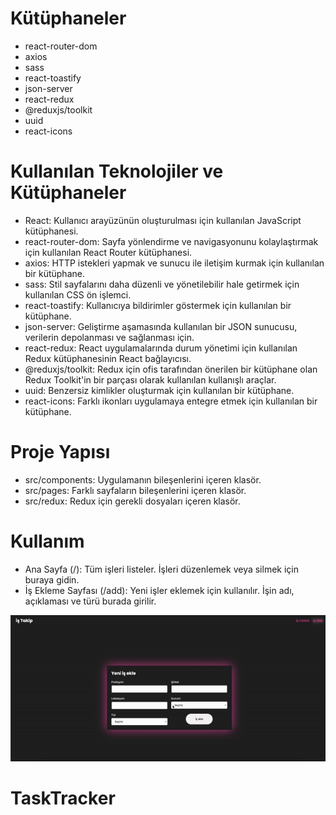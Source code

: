 # Kütüphaneler

- react-router-dom
- axios
- sass
- react-toastify
- json-server
- react-redux
- @reduxjs/toolkit
- uuid
- react-icons

# Kullanılan Teknolojiler ve Kütüphaneler

- React: Kullanıcı arayüzünün oluşturulması için kullanılan JavaScript kütüphanesi.
- react-router-dom: Sayfa yönlendirme ve navigasyonunu kolaylaştırmak için kullanılan React Router kütüphanesi.
- axios: HTTP istekleri yapmak ve sunucu ile iletişim kurmak için kullanılan bir kütüphane.
- sass: Stil sayfalarını daha düzenli ve yönetilebilir hale getirmek için kullanılan CSS ön işlemci.
- react-toastify: Kullanıcıya bildirimler göstermek için kullanılan bir kütüphane.
- json-server: Geliştirme aşamasında kullanılan bir JSON sunucusu, verilerin depolanması ve sağlanması için.
- react-redux: React uygulamalarında durum yönetimi için kullanılan Redux kütüphanesinin React bağlayıcısı.
- @reduxjs/toolkit: Redux için ofis tarafından önerilen bir kütüphane olan Redux Toolkit'in bir parçası olarak kullanılan kullanışlı araçlar.
- uuid: Benzersiz kimlikler oluşturmak için kullanılan bir kütüphane.
- react-icons: Farklı ikonları uygulamaya entegre etmek için kullanılan bir kütüphane.

# Proje Yapısı

- src/components: Uygulamanın bileşenlerini içeren klasör.
- src/pages: Farklı sayfaların bileşenlerini içeren klasör.
- src/redux: Redux için gerekli dosyaları içeren klasör.

# Kullanım

- Ana Sayfa (/): Tüm işleri listeler. İşleri düzenlemek veya silmek için buraya gidin.
- İş Ekleme Sayfası (/add): Yeni işler eklemek için kullanılır. İşin adı, açıklaması ve türü burada girilir.

![](/public/jobPro.gif)
# TaskTracker
